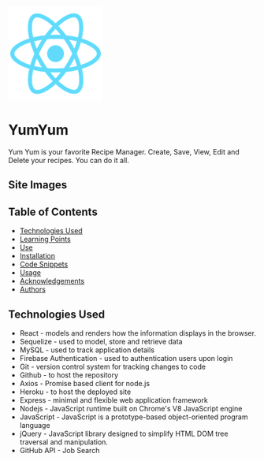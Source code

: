 ![site](yumyum/public/logo192.png) 

# YumYum
Yum Yum is your favorite Recipe Manager.  Create, Save, View, Edit and Delete your recipes.  You can do it all.

## Site Images


## Table of Contents
- [Technologies Used](#Technologies-Used)
- [Learning Points](#Learning-Points)
- [Use](#Use)
- [Installation](#Installation)
- [Code Snippets](#Code-Snippets)
- [Usage](#Usage)
- [Acknowledgements](#Acknoledgements)
- [Authors](#Authors)

## Technologies Used
- React - models and renders how the information displays in the browser.
- Sequelize - used to model, store and retrieve data
- MySQL - used to track application details
- Firebase Authentication - used to authentication users upon login
- Git - version control system for tracking changes to code
- Github - to host the repository
- Axios - Promise based client for node.js
- Heroku - to host the deployed site
- Express - minimal and flexible web application framework
- Nodejs - JavaScript runtime built on Chrome's V8 JavaScript engine
- JavaScript - JavaScript is a prototype-based object-oriented program language 
- jQuery - JavaScript library designed to simplify HTML DOM tree traversal and manipulation.
- GitHub API - Job Search
​